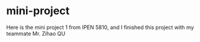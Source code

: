 # mini-project

Here is the mini project 1 from IPEN 5810, and I finished this project with my teammate Mr. Zihao QU
